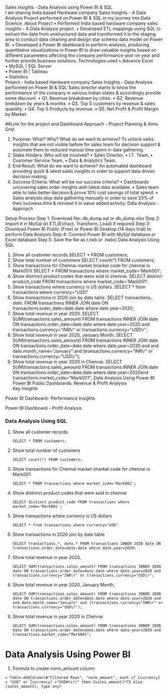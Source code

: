 Sales Insights - Data Analysis using Power BI & SQL   
I am sharing India based Hardware company Sales Insights - A Data Analysis Project performed on Power BI & SQL in my journey into Data Science.
About Project
•	Performed India based hardware company sales insights - A Data Analysis project.
•	Developed ETL mappings using SQL to extract the data from unstructured data and transformed it to the staging area to conduct data cleaning and design star schema data model on Power BI.
•	Developed a Power BI dashboard to perform analysis, producing quantitative visualizations in Power BI to draw valuable insights based on different parameters affecting the company performance year on year and further provide business solutions.
Technologies used 
•	Advance Excel  
•	MySQL   | SQL Server   
•	Power BI   | Tableau  
•	Statistics  
Project - India based Hardware company Sales Insights - Data Analysis performed on Power BI & SQL
Sales director wants to know the performance of the company in various Indian states & accordingly provide some discount.
•	Q1. Revenue breakdown by cities.
•	Q2. Revenue brekdown by years & months.
•	Q3. Top 5 customers by revenue & sales quantity.
•	Q4. Top 5 Products by revenue.
•	Q5. Net Profit & Profit Margin by Market


##Link for the project and Dashboard
Approach - Project Planning & Aims Grid
1. Purpose: What? Why? What do we want to achieve?
To unlock sales insights that are not visible before for sales team for decision support & automate them to reduced manual time spent in data gathering.
2. Stake Holders: Who will be involved?
•	Sales Director,
•	I.T. Team,
•	Customer Service Team,
•	Data & Analytics Team.
3. End Result: What do we want to achieve?
An automated dashboard providing quick & latest sales insights in order to support data driven decision making.
4. Success Criteria: What will be our success criteria?
•	Dashboards uncovering sales order insights with latest data available.
•	Sales team able to take better decision & prove 10% cost savings of total spend.
•	Sales analysts stop data gathering manually in order to save 20% of their business time & reinvest it in value added activity.
Data Analysis - Approach

Setup Process
Step 1: Download file: db_dump.sql or db_dump.xlsx
Step 2: Import it in MySql do ETL(Extract, Transform, Load) if required
Step 3: Download Power BI Public (Free) or Power BI Desktop (14 days trial) to perform Data Analysis
Step 4: Connect Power BI with MySql database or Excel database
Step 5: Save the file as (.twb or .twbx)
Data Analysis Using SQL
1.	Show all customer records
 	SELECT * FROM customers;
2.	Show total number of customers
 	SELECT count(*) FROM customers;
3.	Show transactions for Chennai market (market code for chennai is Mark001)
 	SELECT * FROM transactions where market_code='Mark001';
4.	Show distrinct product codes that were sold in chennai.
 	SELECT distinct product_code FROM transactions where market_code='Mark001';
5.	Show transactions where currency is US dollars.
 	SELECT * from transactions where currency="USD"
6.	Show transactions in 2020 join by date table.
 	SELECT transactions.*, date.* FROM transactions INNER JOIN date ON transactions.order_date=date.date where date.year=2020;
7.	Show total revenue in year 2020.
 	SELECT SUM(transactions.sales_amount) FROM transactions INNER JOIN date ON transactions.order_date=date.date where date.year=2020 and transactions.currency="INR\r" or transactions.currency="USD\r";
8.	Show total revenue in year 2020, January Month.
 	SELECT SUM(transactions.sales_amount) FROM transactions INNER JOIN date ON transactions.order_date=date.date where date.year=2020 and and date.month_name="January" and (transactions.currency="INR\r" or transactions.currency="USD\r");
9.	Show total revenue in year 2020 in Chennai.
 	SELECT SUM(transactions.sales_amount) FROM transactions INNER JOIN date ON transactions.order_date=date.date where date.year=2020and transactions.market_code="Mark001";
Data Analysis Using Power BI
Power BI Public Dashboards: Revenue & Profit Analysis   
Key insights
 
Power BI Dashboard- Performance Insights 
 
Power BI Dashboard - Profit Analysis
 

### Data Analysis Using SQL

1. Show all customer records

    `SELECT * FROM customers;`

1. Show total number of customers

    `SELECT count(*) FROM customers;`

1. Show transactions for Chennai market (market code for chennai is Mark001

    `SELECT * FROM transactions where market_code='Mark001';`

1. Show distrinct product codes that were sold in chennai

    `SELECT distinct product_code FROM transactions where market_code='Mark001';`

1. Show transactions where currency is US dollars

    `SELECT * from transactions where currency="USD"`

1. Show transactions in 2020 join by date table

    `SELECT transactions.*, date.* FROM transactions INNER JOIN date ON transactions.order_date=date.date where date.year=2020;`

1. Show total revenue in year 2020,

    `SELECT SUM(transactions.sales_amount) FROM transactions INNER JOIN date ON transactions.order_date=date.date where date.year=2020 and transactions.currency="INR\r" or transactions.currency="USD\r";`
	
1. Show total revenue in year 2020, January Month,

    `SELECT SUM(transactions.sales_amount) FROM transactions INNER JOIN date ON transactions.order_date=date.date where date.year=2020 and and date.month_name="January" and (transactions.currency="INR\r" or transactions.currency="USD\r");`

1. Show total revenue in year 2020 in Chennai

    `SELECT SUM(transactions.sales_amount) FROM transactions INNER JOIN date ON transactions.order_date=date.date where date.year=2020
and transactions.market_code="Mark001";`


Data Analysis Using Power BI
============================

1. Formula to create norm_amount column

`= Table.AddColumn(#"Filtered Rows", "norm_amount", each if [currency] = "USD" or [currency] ="USD#(cr)" then [sales_amount]*75 else [sales_amount], type any)`
